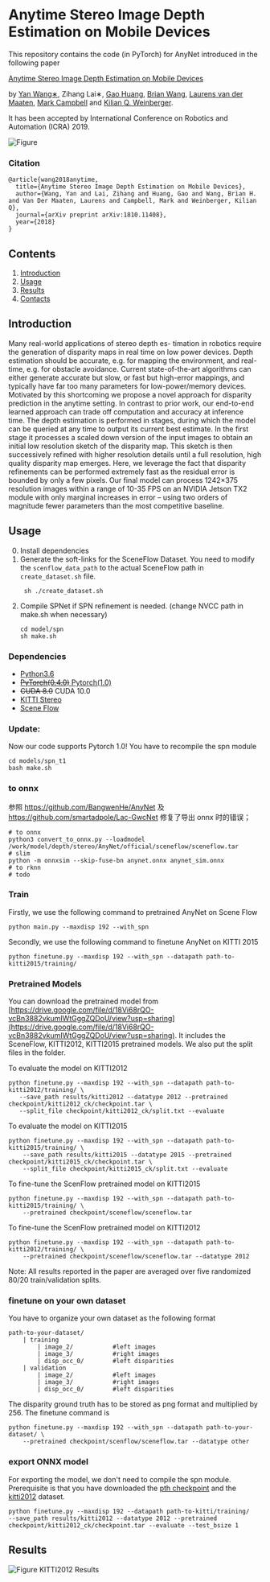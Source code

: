 # Anytime Stereo Image Depth Estimation on Mobile Devices
This repository contains the code (in PyTorch) for AnyNet introduced in the following paper

[Anytime Stereo Image Depth Estimation on Mobile Devices](https://arxiv.org/abs/1810.11408)

by [Yan Wang∗](https://www.cs.cornell.edu/~yanwang/), Zihang Lai∗, [Gao Huang](http://www.gaohuang.net/), [Brian Wang](https://campbell.mae.cornell.edu/research-group/brian-wang), [Laurens van der Maaten](https://lvdmaaten.github.io/), [Mark Campbell](https://campbell.mae.cornell.edu/) and [Kilian Q. Weinberger](http://kilian.cs.cornell.edu/).

It has been accepted by International Conference on Robotics and Automation (ICRA) 2019.

![Figure](figures/network.png)

### Citation
```
@article{wang2018anytime,
  title={Anytime Stereo Image Depth Estimation on Mobile Devices},
  author={Wang, Yan and Lai, Zihang and Huang, Gao and Wang, Brian H. and Van Der Maaten, Laurens and Campbell, Mark and Weinberger, Kilian Q},
  journal={arXiv preprint arXiv:1810.11408},
  year={2018}
}
```

## Contents

1. [Introduction](#introduction)
2. [Usage](#usage)
3. [Results](#results)
4. [Contacts](#contacts)

## Introduction

Many real-world applications of stereo depth es- timation in robotics require the generation of disparity maps in real time on low power devices. Depth estimation should be accurate, e.g. for mapping the environment, and real-time, e.g. for obstacle avoidance. Current state-of-the-art algorithms can either generate accurate but slow, or fast but high-error mappings, and typically have far too many parameters for low-power/memory devices. Motivated by this shortcoming we propose a novel approach for disparity prediction in the anytime setting. In contrast to prior work, our end-to-end learned approach can trade off computation and accuracy at inference time. The depth estimation is performed in stages, during which the model can be queried at any time to output its current best estimate. In the first stage it processes a scaled down version of the input images to obtain an initial low resolution sketch of the disparity map. This sketch is then successively refined with higher resolution details until a full resolution, high quality disparity map emerges. Here, we leverage the fact that disparity refinements can be performed extremely fast as the residual error is bounded by only a few pixels. Our final model can process 1242×375 resolution images within a range of 10-35 FPS on an NVIDIA Jetson TX2 module with only marginal increases in error – using two orders of magnitude fewer parameters than the most competitive baseline.


## Usage
0. Install dependencies
1. Generate the soft-links for the SceneFlow Dataset. You need to modify the `scenflow_data_path` to the actual SceneFlow path in `create_dataset.sh` file. 
    ```shell2html
     sh ./create_dataset.sh
    ```
2. Compile SPNet if SPN refinement is needed. (change NVCC path in make.sh when necessary)
    ```
    cd model/spn
    sh make.sh
    ```
### Dependencies

- [Python3.6](https://www.python.org/downloads/)
- [~~PyTorch(0.4.0)~~ Pytorch(1.0)](http://pytorch.org)
- ~~CUDA 8.0~~ CUDA 10.0
- [KITTI Stereo](http://www.cvlibs.net/datasets/kitti/eval_stereo.php)
- [Scene Flow](https://lmb.informatik.uni-freiburg.de/resources/datasets/SceneFlowDatasets.en.html)
### Update:
Now our code supports Pytorch 1.0! 
You have to recompile the spn module
```angular2
cd models/spn_t1
bash make.sh
```

### to onnx
参照 https://github.com/BangwenHe/AnyNet 及 https://github.com/smartadpole/Lac-GwcNet 修复了导出 onnx 时的错误；   

```shell
# to onnx
python3 convert_to_onnx.py --loadmodel /work/model/depth/stereo/AnyNet/official/sceneflow/sceneflow.tar
# slim
python -m onnxsim --skip-fuse-bn anynet.onnx anynet_sim.onnx
# to rknn
# todo
```

### Train
Firstly, we use the following command to pretrained AnyNet on Scene Flow

```
python main.py --maxdisp 192 --with_spn
```

Secondly, we use the following command to finetune AnyNet on KITTI 2015 

```
python finetune.py --maxdisp 192 --with_spn --datapath path-to-kitti2015/training/
```

### Pretrained Models
You can download the pretrained model from [https://drive.google.com/file/d/18Vi68rQO-vcBn3882vkumIWtGggZQDoU/view?usp=sharing](https://drive.google.com/file/d/18Vi68rQO-vcBn3882vkumIWtGggZQDoU/view?usp=sharing).
It includes the SceneFlow, KITTI2012, KITTI2015 pretrained models. We also put the split files in the folder.

To evaluate the model on KITTI2012 
```
python finetune.py --maxdisp 192 --with_spn --datapath path-to-kitti2012/training/ \
   --save_path results/kitti2012 --datatype 2012 --pretrained checkpoint/kitti2012_ck/checkpoint.tar \
   --split_file checkpoint/kitti2012_ck/split.txt --evaluate
```
To evaluate the model on KITTI2015 
```
python finetune.py --maxdisp 192 --with_spn --datapath path-to-kitti2015/training/ \
    --save_path results/kitti2015 --datatype 2015 --pretrained checkpoint/kitti2015_ck/checkpoint.tar \
    --split_file checkpoint/kitti2015_ck/split.txt --evaluate
```
To fine-tune the ScenFlow pretrained model on KITTI2015 
```
python finetune.py --maxdisp 192 --with_spn --datapath path-to-kitti2015/training/ \
    --pretrained checkpoint/sceneflow/sceneflow.tar
```
To fine-tune the ScenFlow pretrained model on KITTI2012 
```
python finetune.py --maxdisp 192 --with_spn --datapath path-to-kitti2012/training/ \
    --pretrained checkpoint/sceneflow/sceneflow.tar --datatype 2012
```
Note:  All results reported in the paper are averaged over five randomized 80/20 train/validation splits.
 
### finetune on your own dataset
You have to organize your own dataset as the following format
```angular2
path-to-your-dataset/
    | training
        | image_2/           #left images
        | image_3/           #right images
        | disp_occ_0/        #left disparities
    | validation
        | image_2/           #left images
        | image_3/           #right images
        | disp_occ_0/        #left disparities
```
The disparity ground truth has to be stored as png format and multiplied by 256.
The finetune command is 
```angular2
python finetune.py --maxdisp 192 --with_spn --datapath path-to-your-dataset/ \
    --pretrained checkpoint/scenflow/sceneflow.tar --datatype other
```

### export ONNX model

For exporting the model, we don't need to compile the spn module. Prerequisite is that you have downloaded the [pth checkpoint](https://drive.google.com/file/d/18Vi68rQO-vcBn3882vkumIWtGggZQDoU/view?usp=sharing) and the [kitti2012](http://www.cvlibs.net/datasets/kitti/eval_stereo.php) dataset.

```
python finetune.py --maxdisp 192 --datapath path-to-kitti/training/    --save_path results/kitti2012 --datatype 2012 --pretrained checkpoint/kitti2012_ck/checkpoint.tar --evaluate --test_bsize 1
```


## Results

![Figure KITTI2012 Results](figures/results.png) 
